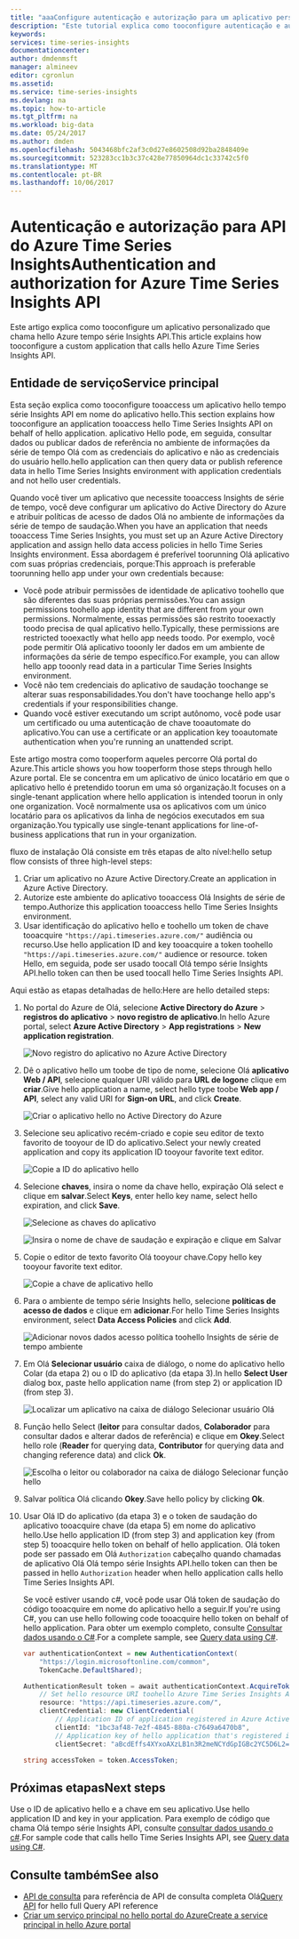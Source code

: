 ```yaml
---
title: "aaaConfigure autenticação e autorização para um aplicativo personalizado que chama hello Azure tempo série Insights API | Microsoft Docs"
description: "Este tutorial explica como tooconfigure autenticação e autorização para um aplicativo personalizado que chama hello Azure tempo série Insights API"
keywords: 
services: time-series-insights
documentationcenter: 
author: dmdenmsft
manager: almineev
editor: cgronlun
ms.assetid: 
ms.service: time-series-insights
ms.devlang: na
ms.topic: how-to-article
ms.tgt_pltfrm: na
ms.workload: big-data
ms.date: 05/24/2017
ms.author: dmden
ms.openlocfilehash: 5043468bfc2af3c0d27e8602508d92ba2848409e
ms.sourcegitcommit: 523283cc1b3c37c428e77850964dc1c33742c5f0
ms.translationtype: MT
ms.contentlocale: pt-BR
ms.lasthandoff: 10/06/2017
---
```

# <a name="authentication-and-authorization-for-azure-time-series-insights-api"></a><span data-ttu-id="932f7-103">Autenticação e autorização para API do Azure Time Series Insights</span><span class="sxs-lookup"><span data-stu-id="932f7-103">Authentication and authorization for Azure Time Series Insights API</span></span>

<span data-ttu-id="932f7-104">Este artigo explica como tooconfigure um aplicativo personalizado que chama hello Azure tempo série Insights API.</span><span class="sxs-lookup"><span data-stu-id="932f7-104">This article explains how tooconfigure a custom application that calls hello Azure Time Series Insights API.</span></span>

## <a name="service-principal"></a><span data-ttu-id="932f7-105">Entidade de serviço</span><span class="sxs-lookup"><span data-stu-id="932f7-105">Service principal</span></span>

<span data-ttu-id="932f7-106">Esta seção explica como tooconfigure tooaccess um aplicativo hello tempo série Insights API em nome do aplicativo hello.</span><span class="sxs-lookup"><span data-stu-id="932f7-106">This section explains how tooconfigure an application tooaccess hello Time Series Insights API on behalf of hello application.</span></span> <span data-ttu-id="932f7-107">aplicativo Hello pode, em seguida, consultar dados ou publicar dados de referência no ambiente de informações da série de tempo Olá com as credenciais do aplicativo e não as credenciais do usuário hello.</span><span class="sxs-lookup"><span data-stu-id="932f7-107">hello application can then query data or publish reference data in hello Time Series Insights environment with application credentials and not hello user credentials.</span></span>

<span data-ttu-id="932f7-108">Quando você tiver um aplicativo que necessite tooaccess Insights de série de tempo, você deve configurar um aplicativo do Active Directory do Azure e atribuir políticas de acesso de dados Olá no ambiente de informações da série de tempo de saudação.</span><span class="sxs-lookup"><span data-stu-id="932f7-108">When you have an application that needs tooaccess Time Series Insights, you must set up an Azure Active Directory application and assign hello data access policies in hello Time Series Insights environment.</span></span> <span data-ttu-id="932f7-109">Essa abordagem é preferível toorunning Olá aplicativo com suas próprias credenciais, porque:</span><span class="sxs-lookup"><span data-stu-id="932f7-109">This approach is preferable toorunning hello app under your own credentials because:</span></span>

* <span data-ttu-id="932f7-110">Você pode atribuir permissões de identidade de aplicativo toohello que são diferentes das suas próprias permissões.</span><span class="sxs-lookup"><span data-stu-id="932f7-110">You can assign permissions toohello app identity that are different from your own permissions.</span></span> <span data-ttu-id="932f7-111">Normalmente, essas permissões são restrito tooexactly toodo precisa de qual aplicativo hello.</span><span class="sxs-lookup"><span data-stu-id="932f7-111">Typically, these permissions are restricted tooexactly what hello app needs toodo.</span></span> <span data-ttu-id="932f7-112">Por exemplo, você pode permitir Olá aplicativo tooonly ler dados em um ambiente de informações da série de tempo específico.</span><span class="sxs-lookup"><span data-stu-id="932f7-112">For example, you can allow hello app tooonly read data in a particular Time Series Insights environment.</span></span>
* <span data-ttu-id="932f7-113">Você não tem credenciais do aplicativo de saudação toochange se alterar suas responsabilidades.</span><span class="sxs-lookup"><span data-stu-id="932f7-113">You don't have toochange hello app's credentials if your responsibilities change.</span></span>
* <span data-ttu-id="932f7-114">Quando você estiver executando um script autônomo, você pode usar um certificado ou uma autenticação de chave tooautomate do aplicativo.</span><span class="sxs-lookup"><span data-stu-id="932f7-114">You can use a certificate or an application key tooautomate authentication when you're running an unattended script.</span></span>

<span data-ttu-id="932f7-115">Este artigo mostra como tooperform aqueles percorre Olá portal do Azure.</span><span class="sxs-lookup"><span data-stu-id="932f7-115">This article shows you how tooperform those steps through hello Azure portal.</span></span> <span data-ttu-id="932f7-116">Ele se concentra em um aplicativo de único locatário em que o aplicativo hello é pretendido toorun em uma só organização.</span><span class="sxs-lookup"><span data-stu-id="932f7-116">It focuses on a single-tenant application where hello application is intended toorun in only one organization.</span></span> <span data-ttu-id="932f7-117">Você normalmente usa os aplicativos com um único locatário para os aplicativos da linha de negócios executados em sua organização.</span><span class="sxs-lookup"><span data-stu-id="932f7-117">You typically use single-tenant applications for line-of-business applications that run in your organization.</span></span>

<span data-ttu-id="932f7-118">fluxo de instalação Olá consiste em três etapas de alto nível:</span><span class="sxs-lookup"><span data-stu-id="932f7-118">hello setup flow consists of three high-level steps:</span></span>

1. <span data-ttu-id="932f7-119">Criar um aplicativo no Azure Active Directory.</span><span class="sxs-lookup"><span data-stu-id="932f7-119">Create an application in Azure Active Directory.</span></span>
2. <span data-ttu-id="932f7-120">Autorize este ambiente do aplicativo tooaccess Olá Insights de série de tempo.</span><span class="sxs-lookup"><span data-stu-id="932f7-120">Authorize this application tooaccess hello Time Series Insights environment.</span></span>
3. <span data-ttu-id="932f7-121">Usar identificação do aplicativo hello e toohello um token de chave tooacquire `"https://api.timeseries.azure.com/"` audiência ou recurso.</span><span class="sxs-lookup"><span data-stu-id="932f7-121">Use hello application ID and key tooacquire a token toohello `"https://api.timeseries.azure.com/"` audience or resource.</span></span> <span data-ttu-id="932f7-122">token Hello, em seguida, pode ser usado toocall Olá tempo série Insights API.</span><span class="sxs-lookup"><span data-stu-id="932f7-122">hello token can then be used toocall hello Time Series Insights API.</span></span>

<span data-ttu-id="932f7-123">Aqui estão as etapas detalhadas de hello:</span><span class="sxs-lookup"><span data-stu-id="932f7-123">Here are hello detailed steps:</span></span>

1. <span data-ttu-id="932f7-124">No portal do Azure de Olá, selecione **Active Directory do Azure** > **registros do aplicativo** > **novo registro de aplicativo**.</span><span class="sxs-lookup"><span data-stu-id="932f7-124">In hello Azure portal, select **Azure Active Directory** > **App registrations** > **New application registration**.</span></span>

   ![Novo registro do aplicativo no Azure Active Directory](media/authentication-and-authorization/active-directory-new-application-registration.png)  

2. <span data-ttu-id="932f7-126">Dê o aplicativo hello um toobe de tipo de nome, selecione Olá **aplicativo Web / API**, selecione qualquer URI válido para **URL de logon**e clique em **criar**.</span><span class="sxs-lookup"><span data-stu-id="932f7-126">Give hello application a name, select hello type toobe **Web app / API**, select any valid URI for **Sign-on URL**, and click **Create**.</span></span>

   ![Criar o aplicativo hello no Active Directory do Azure](media/authentication-and-authorization/active-directory-create-web-api-application.png)

3. <span data-ttu-id="932f7-128">Selecione seu aplicativo recém-criado e copie seu editor de texto favorito de tooyour de ID do aplicativo.</span><span class="sxs-lookup"><span data-stu-id="932f7-128">Select your newly created application and copy its application ID tooyour favorite text editor.</span></span>

   ![Copie a ID do aplicativo hello](media/authentication-and-authorization/active-directory-copy-application-id.png)

4. <span data-ttu-id="932f7-130">Selecione **chaves**, insira o nome da chave hello, expiração Olá select e clique em **salvar**.</span><span class="sxs-lookup"><span data-stu-id="932f7-130">Select **Keys**, enter hello key name, select hello expiration, and click **Save**.</span></span>

   ![Selecione as chaves do aplicativo](media/authentication-and-authorization/active-directory-application-keys.png)

   ![Insira o nome de chave de saudação e expiração e clique em Salvar](media/authentication-and-authorization/active-directory-application-keys-save.png)

5. <span data-ttu-id="932f7-133">Copie o editor de texto favorito Olá tooyour chave.</span><span class="sxs-lookup"><span data-stu-id="932f7-133">Copy hello key tooyour favorite text editor.</span></span>

   ![Copie a chave de aplicativo hello](media/authentication-and-authorization/active-directory-copy-application-key.png)

6. <span data-ttu-id="932f7-135">Para o ambiente de tempo série Insights hello, selecione **políticas de acesso de dados** e clique em **adicionar**.</span><span class="sxs-lookup"><span data-stu-id="932f7-135">For hello Time Series Insights environment, select **Data Access Policies** and click **Add**.</span></span>

   ![Adicionar novos dados acesso política toohello Insights de série de tempo ambiente](media/authentication-and-authorization/time-series-insights-data-access-policies-add.png)

7. <span data-ttu-id="932f7-137">Em Olá **Selecionar usuário** caixa de diálogo, o nome do aplicativo hello Colar (da etapa 2) ou o ID do aplicativo (da etapa 3).</span><span class="sxs-lookup"><span data-stu-id="932f7-137">In hello **Select User** dialog box, paste hello application name (from step 2) or application ID (from step 3).</span></span>

   ![Localizar um aplicativo na caixa de diálogo Selecionar usuário Olá](media/authentication-and-authorization/time-series-insights-data-access-policies-select-user.png)

8. <span data-ttu-id="932f7-139">Função hello Select (**leitor** para consultar dados, **Colaborador** para consultar dados e alterar dados de referência) e clique em **Okey**.</span><span class="sxs-lookup"><span data-stu-id="932f7-139">Select hello role (**Reader** for querying data, **Contributor** for querying data and changing reference data) and click **Ok**.</span></span>

   ![Escolha o leitor ou colaborador na caixa de diálogo Selecionar função hello](media/authentication-and-authorization/time-series-insights-data-access-policies-select-role.png)

9. <span data-ttu-id="932f7-141">Salvar política Olá clicando **Okey**.</span><span class="sxs-lookup"><span data-stu-id="932f7-141">Save hello policy by clicking **Ok**.</span></span>

10. <span data-ttu-id="932f7-142">Usar Olá ID do aplicativo (da etapa 3) e o token de saudação do aplicativo tooacquire chave (da etapa 5) em nome do aplicativo hello.</span><span class="sxs-lookup"><span data-stu-id="932f7-142">Use hello application ID (from step 3) and application key (from step 5) tooacquire hello token on behalf of hello application.</span></span> <span data-ttu-id="932f7-143">Olá token pode ser passado em Olá `Authorization` cabeçalho quando chamadas de aplicativo Olá Olá tempo série Insights API.</span><span class="sxs-lookup"><span data-stu-id="932f7-143">hello token can then be passed in hello `Authorization` header when hello application calls hello Time Series Insights API.</span></span>

    <span data-ttu-id="932f7-144">Se você estiver usando c#, você pode usar Olá token de saudação do código tooacquire em nome do aplicativo hello a seguir.</span><span class="sxs-lookup"><span data-stu-id="932f7-144">If you're using C#, you can use hello following code tooacquire hello token on behalf of hello application.</span></span> <span data-ttu-id="932f7-145">Para obter um exemplo completo, consulte [Consultar dados usando o C#](time-series-insights-query-data-csharp.md).</span><span class="sxs-lookup"><span data-stu-id="932f7-145">For a complete sample, see [Query data using C#](time-series-insights-query-data-csharp.md).</span></span>

    ```csharp
    var authenticationContext = new AuthenticationContext(
        "https://login.microsoftonline.com/common",
        TokenCache.DefaultShared);

    AuthenticationResult token = await authenticationContext.AcquireTokenAsync(
        // Set hello resource URI toohello Azure Time Series Insights API
        resource: "https://api.timeseries.azure.com/", 
        clientCredential: new ClientCredential(
            // Application ID of application registered in Azure Active Directory
            clientId: "1bc3af48-7e2f-4845-880a-c7649a6470b8", 
            // Application key of hello application that's registered in Azure Active Directory
            clientSecret: "aBcdEffs4XYxoAXzLB1n3R2meNCYdGpIGBc2YC5D6L2="));

    string accessToken = token.AccessToken;
    ```

## <a name="next-steps"></a><span data-ttu-id="932f7-146">Próximas etapas</span><span class="sxs-lookup"><span data-stu-id="932f7-146">Next steps</span></span>

<span data-ttu-id="932f7-147">Use o ID de aplicativo hello e a chave em seu aplicativo.</span><span class="sxs-lookup"><span data-stu-id="932f7-147">Use hello application ID and key in your application.</span></span> <span data-ttu-id="932f7-148">Para exemplo de código que chama Olá tempo série Insights API, consulte [consultar dados usando o c#](time-series-insights-query-data-csharp.md).</span><span class="sxs-lookup"><span data-stu-id="932f7-148">For sample code that calls hello Time Series Insights API, see [Query data using C#](time-series-insights-query-data-csharp.md).</span></span>

## <a name="see-also"></a><span data-ttu-id="932f7-149">Consulte também</span><span class="sxs-lookup"><span data-stu-id="932f7-149">See also</span></span>

* <span data-ttu-id="932f7-150">[API de consulta](/rest/api/time-series-insights/time-series-insights-reference-queryapi) para referência de API de consulta completa Olá</span><span class="sxs-lookup"><span data-stu-id="932f7-150">[Query API](/rest/api/time-series-insights/time-series-insights-reference-queryapi) for hello full Query API reference</span></span>
* [<span data-ttu-id="932f7-151">Criar um serviço principal no hello portal do Azure</span><span class="sxs-lookup"><span data-stu-id="932f7-151">Create a service principal in hello Azure portal</span></span>](../azure-resource-manager/resource-group-create-service-principal-portal.md)
